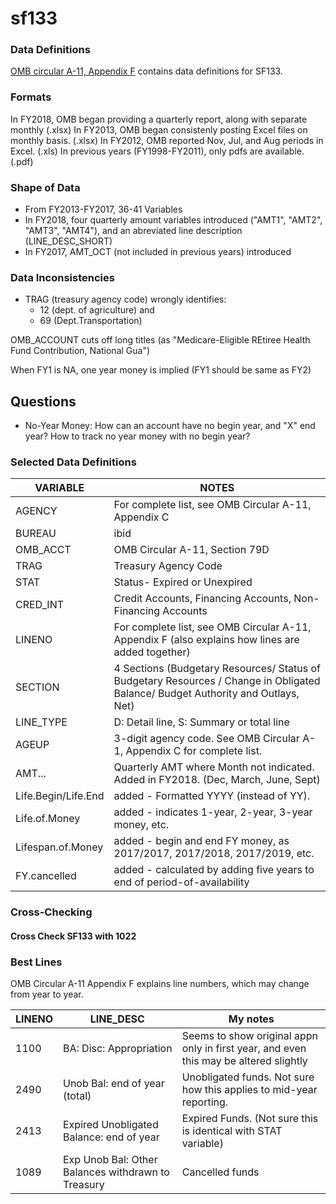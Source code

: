 # sf133

### Data Definitions
[OMB circular A-11, Appendix F](https://obamawhitehouse.archives.gov/sites/default/files/omb/assets/a11_current_year/app_f.pdf) contains data definitions for SF133.

### Formats
In FY2018, OMB began providing a quarterly report, along with separate monthly (.xlsx)
In FY2013, OMB began consistenly posting Excel files on monthly basis. (.xlsx)
In FY2012, OMB reported Nov, Jul, and Aug periods in Excel. (.xls)
In previous years (FY1998-FY2011), only pdfs are available. (.pdf)

### Shape of Data
*  From FY2013-FY2017, 36-41 Variables
*  In FY2018, four quarterly amount variables introduced ("AMT1", "AMT2", "AMT3", "AMT4"), and an abreviated line description (LINE_DESC_SHORT)
*  In FY2017, AMT_OCT (not included in previous years) introduced

### Data Inconsistencies
* TRAG (treasury agency code) wrongly identifies:
  -  12 (dept. of agriculture) and 
  -  69 (Dept.Transportation)

OMB_ACCOUNT cuts off long titles (as "Medicare-Eligible REtiree Health Fund Contribution, National Gua")

When FY1 is NA, one year money is implied (FY1 should be same as FY2)

## Questions
* No-Year Money: How can an account have no begin year, and "X" end year? How to track no year money with no begin year?

### Selected Data Definitions

VARIABLE | NOTES
--- | ---|
AGENCY | For complete list, see OMB Circular A-11, Appendix C
BUREAU | ibid
OMB_ACCT | OMB Circular A-11, Section 79D
TRAG | Treasury Agency Code
STAT | Status- Expired or Unexpired
CRED_INT | Credit Accounts, Financing Accounts, Non-Financing Accounts
LINENO | For complete list, see OMB Circular A-11, Appendix F (also explains how lines are added together)
SECTION | 4 Sections (Budgetary Resources/ Status of Budgetary Resources / Change in Obligated Balance/ Budget Authority and Outlays, Net)
LINE_TYPE | D: Detail line, S: Summary or total line
AGEUP | 3-digit agency code. See OMB Circular A-1, Appendix C for complete list.
AMT...| Quarterly AMT where Month not indicated. Added in FY2018. (Dec, March, June, Sept)
Life.Begin/Life.End | added - Formatted YYYY (instead of YY).
Life.of.Money | added - indicates 1-year, 2-year, 3-year money, etc. 
Lifespan.of.Money | added - begin and end FY money, as 2017/2017, 2017/2018, 2017/2019, etc.
FY.cancelled | added - calculated by adding five years to end of period-of-availability


### Cross-Checking

#### Cross Check SF133 with 1022





### Best Lines
OMB Circular A-11 Appendix F explains line numbers, which may change from year to year.

LINENO | LINE_DESC  | My notes
--- | --- | ---
1100 | BA: Disc: Appropriation | Seems to show original appn only in first year, and even this may be altered slightly
2490 | Unob Bal: end of year (total) | Unobligated funds. Not sure how this applies to mid-year reporting.
2413 | Expired Unobligated Balance: end of year | Expired Funds. (Not sure this is identical with STAT variable)
1089 | Exp Unob Bal: Other Balances withdrawn to Treasury | Cancelled funds




